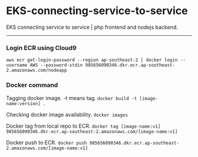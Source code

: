 # EKS-connecting-service-to-service
EKS connecting service to service | php frontend and nodejs backend. 

--- 

### Login ECR using Cloud9

`aws ecr get-login-password --region ap-southeast-2 | docker login --username AWS --password-stdin 985656090346.dkr.ecr.ap-southeast-2.amazonaws.com/nodeapp
`

### Docker command
Tagging docker image. -t means tag. 
`docker build -t [image-name:version] . `

Checking docker image availability. 
`
docker images
`

Docker tag from local repo to ECR. 
`docker tag [image-name:v1] 985656090346.dkr.ecr.ap-southeast-2.amazonaws.com/[image-name:v1]`

Docker push to ECR. 
`docker push 985656090346.dkr.ecr.ap-southeast-2.amazonaws.com/[image-name:v1]`
